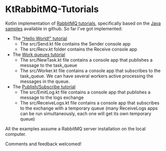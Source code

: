 # KtRabbitMQ-Tutorials
Kotlin implementation of [RabbitMQ tutorials](https://www.rabbitmq.com/getstarted.html), specifically based on the [Java samples](https://github.com/rabbitmq/rabbitmq-tutorials/tree/master/java) available in github. So far I've got implemented:

* The ["Hello World!" tutorial](https://www.rabbitmq.com/tutorials/tutorial-one-java.html)
  * The src/Send.kt file contains the Sender console app
  * The src/Recv.kt folder contains the Receive console app
* The [Work queues tutorial](https://www.rabbitmq.com/tutorials/tutorial-two-java.html)
  * The src/NewTask.kt file contains a console app that publishes a message to the task_queue
  * The src/Worker.kt file contains a console app that subscribes to the task_queue. We can have several workers active processing the messages in the queue.
* The [Publish/Subscribe tutorial](https://www.rabbitmq.com/tutorials/tutorial-three-java.html)
  * The src/EmitLog.kt file contains a console app that publishes a message to the logs exchange
  * The src/ReceiveLogs.kt file contains a console app that subscribes to the exchange with a temporary queue (many ReceiveLogs apps can be run simultaneously, each one will get its own temporary queue)

All the examples assume a RabbitMQ server installation on the local computer.

Comments and feedback welcomed!